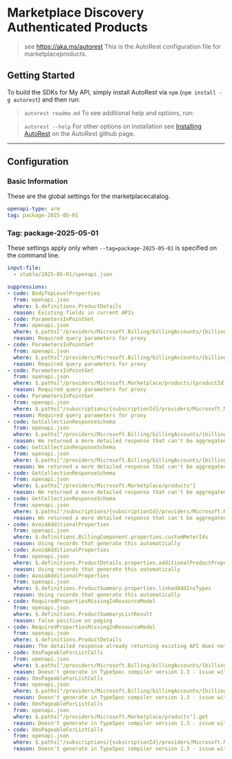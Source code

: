 # Marketplace Discovery Authenticated Products

> see https://aka.ms/autorest
This is the AutoRest configuration file for marketplaceproducts.

## Getting Started

To build the SDKs for My API, simply install AutoRest via `npm` (`npm install -g autorest`) and then run:

> `autorest readme.md`
To see additional help and options, run:

> `autorest --help`
For other options on installation see [Installing AutoRest](https://aka.ms/autorest/install) on the AutoRest github page.

---

## Configuration

### Basic Information

These are the global settings for the marketplacecatalog.

```yaml
openapi-type: arm
tag: package-2025-05-01
```

### Tag: package-2025-05-01

These settings apply only when `--tag=package-2025-05-01` is specified on the command line.

```yaml $(tag) == 'package-2025-05-01'
input-file:
  - stable/2025-05-01/openapi.json

suppressions:
- code: BodyTopLevelProperties
  from: openapi.json
  where: $.definitions.ProductDetails
  reason: Existing fields in current APIs
- code: ParametersInPointGet
  from: openapi.json
  where: $.paths["/providers/Microsoft.Billing/billingAccounts/{billingAccountId}/billingProfiles/{billingProfileId}/providers/Microsoft.Marketplace/products/{productId}"].get.parameters
  reason: Required query parameters for proxy 
- code: ParametersInPointGet
  from: openapi.json
  where: $.paths["/providers/Microsoft.Billing/billingAccounts/{billingAccountId}/providers/Microsoft.Marketplace/products/{productId}"].get.parameters
  reason: Required query parameters for proxy 
- code: ParametersInPointGet
  from: openapi.json
  where: $.paths["/providers/Microsoft.Marketplace/products/{productId}"].get.parameters
  reason: Required query parameters for proxy 
- code: ParametersInPointGet
  from: openapi.json
  where: $.paths["/subscriptions/{subscriptionId}/providers/Microsoft.Marketplace/products/{productId}"].get.parameters
  reason: Required query parameters for proxy 
- code: GetCollectionResponseSchema
  from: openapi.json
  where: $.paths["/providers/Microsoft.Billing/billingAccounts/{billingAccountId}/billingProfiles/{billingProfileId}/providers/Microsoft.Marketplace/products"]
  reason: We returned a more detailed response that can't be aggregated in the listing API
- code: GetCollectionResponseSchema
  from: openapi.json
  where: $.paths["/providers/Microsoft.Billing/billingAccounts/{billingAccountId}/providers/Microsoft.Marketplace/products"]
  reason: We returned a more detailed response that can't be aggregated in the listing API
- code: GetCollectionResponseSchema
  from: openapi.json
  where: $.paths["/providers/Microsoft.Marketplace/products"]
  reason: We returned a more detailed response that can't be aggregated in the listing API
- code: GetCollectionResponseSchema
  from: openapi.json
  where: $.paths["/subscriptions/{subscriptionId}/providers/Microsoft.Marketplace/products"]
  reason: We returned a more detailed response that can't be aggregated in the listing API
- code: AvoidAdditionalProperties
  from: openapi.json
  where: $.definitions.BillingComponent.properties.customMeterIds
  reason: Using records that generate this automatically
- code: AvoidAdditionalProperties
  from: openapi.json
  where: $.definitions.ProductDetails.properties.additionalProductProperties
  reason: Using records that generate this automatically
- code: AvoidAdditionalProperties
  from: openapi.json
  where: $.definitions.ProductSummary.properties.linkedAddInsTypes
  reason: Using records that generate this automatically
- code: RequiredPropertiesMissingInResourceModel
  from: openapi.json
  where: $.definitions.ProductSummaryListResult
  reason: false positive on paging
- code: RequiredPropertiesMissingInResourceModel
  from: openapi.json
  where: $.definitions.ProductDetails
  reason: The detailed response already returning existing API does not have these fields populated
- code: XmsPageableForListCalls
  from: openapi.json
  where: $.paths["/providers/Microsoft.Billing/billingAccounts/{billingAccountId}/billingProfiles/{billingProfileId}/providers/Microsoft.Marketplace/products"].get
  reason: Doesn't generate in TypeSpec compiler version 1.3 - issue with nested Pageables
- code: XmsPageableForListCalls
  from: openapi.json
  where: $.paths["/providers/Microsoft.Billing/billingAccounts/{billingAccountId}/providers/Microsoft.Marketplace/products"].get
  reason: Doesn't generate in TypeSpec compiler version 1.3 - issue with nested Pageables  
- code: XmsPageableForListCalls
  from: openapi.json
  where: $.paths["/providers/Microsoft.Marketplace/products"].get
  reason: Doesn't generate in TypeSpec compiler version 1.3 - issue with nested Pageables  
- code: XmsPageableForListCalls
  from: openapi.json
  where: $.paths["/subscriptions/{subscriptionId}/providers/Microsoft.Marketplace/products"].get
  reason: Doesn't generate in TypeSpec compiler version 1.3 - issue with nested Pageables  
```